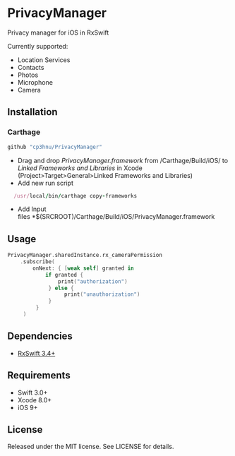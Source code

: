 # PrivacyManager

Privacy manager for iOS in RxSwift

Currently supported:

*   Location Services
*   Contacts
*   Photos
*   Microphone
*   Camera

## Installation

### Carthage

```swift
github "cp3hnu/PrivacyManager"
```

-   Drag and drop *PrivacyManager.framework* from /Carthage/Build/iOS/ to *Linked Frameworks and Libraries* in Xcode (Project>Target>General>Linked Frameworks and Libraries)
-   Add new run script

```ruby
  /usr/local/bin/carthage copy-frameworks
```

-   Add Input files *$(SRCROOT)/Carthage/Build/iOS/PrivacyManager.framework


## Usage

```swift
PrivacyManager.sharedInstance.rx_cameraPermission
	.subscribe(
		onNext: { [weak self] granted in
			if granted {
				print("authorization")
             } else {
                  print("unauthorization")
             }
         }
     )
```

## Dependencies

*   [RxSwift 3.4+](https://github.com/ReactiveX/RxSwift)

## Requirements

-   Swift 3.0+
-   Xcode 8.0+
-   iOS 9+

## License

Released under the MIT license. See LICENSE for details.